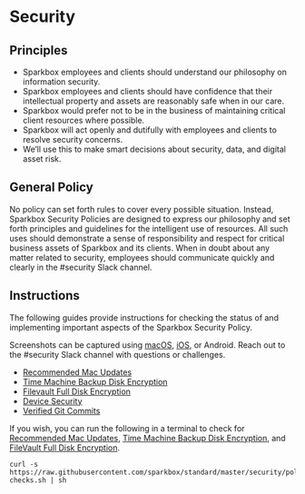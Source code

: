 # Security

## Principles
- Sparkbox employees and clients should understand our philosophy on 
information security.
- Sparkbox employees and clients should have confidence that their intellectual
property and assets are reasonably safe when in our care.
- Sparkbox would prefer not to be in the business of maintaining critical
client resources where possible.
- Sparkbox will act openly and dutifully with employees and clients to resolve
security concerns.
- We’ll use this to make smart decisions about security, data, and digital
asset risk.

## General Policy
No policy can set forth rules to cover every possible situation.  Instead,
Sparkbox Security Policies are designed to express our philosophy and set forth
principles and guidelines for the intelligent use of resources.  All such uses
should demonstrate a sense of responsibility and respect for critical business
assets of Sparkbox and its clients.  When in doubt about any matter related to
security, employees should communicate quickly and clearly in the #security
Slack channel.

## Instructions

The following guides provide instructions for checking the status of and 
implementing important aspects of the Sparkbox Security Policy. 

Screenshots can be captured using [macOS][macOS screenshots], [iOS][iOS
screenshots], or Android. Reach out to the #security Slack channel with 
questions or challenges.


- [Recommended Mac Updates]
- [Time Machine Backup Disk Encryption]
- [Filevault Full Disk Encryption]
- [Device Security]
- [Verified Git Commits]

If you wish, you can run the following in a terminal to check for 
[Recommended Mac Updates], [Time Machine Backup Disk Encryption], and
[FileVault Full Disk Encryption].

```
curl -s https://raw.githubusercontent.com/sparkbox/standard/master/security/policy-checks.sh | sh
```


[Recommended Mac Updates]: ./mac-updates.md
[Device Security]: ./devices.md
[Time Machine Backup Disk Encryption]: ./timemachine.md
[Filevault Full Disk Encryption]: ./filevault.md
[Verified Git Commits]: ./verified-commits.md
[macOS screenshots]: https://support.apple.com/en-us/HT201361
[iOS screenshots]: https://support.apple.com/en-us/HT200289
